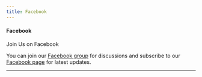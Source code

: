 ```yaml
---
title: Facebook
---
```


#### Facebook

Join Us on Facebook

You can join our [Facebook group](https://www.facebook.com/groups/glugnith/) for discussions and subscribe to our [Facebook page](https://www.facebook.com/glugnith/) for latest updates.

<div id="fb-root"></div>
<script>(function(d, s, id) {
  var js, fjs = d.getElementsByTagName(s)[0];
  if (d.getElementById(id)) return;
  js = d.createElement(s); js.id = id;
  js.src = "//connect.facebook.net/en_US/sdk.js#xfbml=1&version=v2.7";
  fjs.parentNode.insertBefore(js, fjs);
}(document, 'script', 'facebook-jssdk'));</script>

<div class="fb-like" data-href="https://www.facebook.com/glugnith/" data-layout="standard" data-action="like" data-size="small" data-show-faces="true" data-share="true"></div>

---



